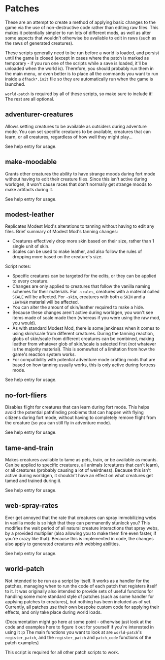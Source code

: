 # Patches
These are an attempt to create a method of applying basic changes to the game via the use of non-destructive code rather than editing raw files. This makes it potentially simpler to run lots of different mods, as well as alter some aspects that wouldn't otherwise be available to edit in raws (such as the raws of generated creatures).

These scripts generally need to be run before a world is loaded, and persist until the game is closed (except in cases where the patch is marked as temporary - if you run one of the scripts while a save is loaded, it'll be unloaded when the world is). Therefore, you should probably run them in the main menu, or even better is to place all the commands you want to run inside a `dfhack*.init` file so they are automatically run when the game is launched.

`world-patch` is required by all of these scripts, so make sure to include it! The rest are all optional.

## adventurer-creatures
Allows setting creatures to be available as outsiders during adventure mode. You can set specific creatures to be available, creatures that can learn, or all creatures, regardless of how well they might play...

See help entry for usage.

## make-moodable
Grants other creatures the ability to have strange moods during fort mode without having to edit their creature files. Since this isn't active during worldgen, it won't cause races that don't normally get strange moods to make artifacts during it.

See help entry for usage.

## modest-leather
Replicates Modest Mod's alterations to tanning without having to edit any files.
Brief summary of Modest Mod's tanning changes:
- Creatures effectively drop more skin based on their size, rather than 1 single unit of skin.
- Scales can be used to make leather, and also follow the rules of dropping more based on the creature's size.

Script notes:
- Specific creatures can be targeted for the edits, or they can be applied to every creature.
- Changes are only applied to creatures that follow the vanilla naming schemes for their materials. For `-scales`, creatures with a material called `SCALE` will be affected. For `-skin`, creatures with both a `SKIN` and a `LEATHER` material will be affected.
- You can alter the amount of skin/leather required to make a hide.
- Because these changes aren't active during worldgen, you won't see items made of scale made then (whereas if you were using the raw mod, you would).
- As with standard Modest Mod, there is some jankiness when it comes to using skin/scale from different creatures. During the tanning reaction, globs of skin/scale from different creatures can be combined, making leather from whatever glob of skin/scale is selected first (not whatever is the majority material). This is somewhat of a limitation from how the game's reaction system works.
- For compatibility with potential adventure mode crafting mods that are based on how tanning usually works, this is only active during fortress mode.

See help entry for usage.

## no-fort-fliers
Disables flight for creatures that can learn during fort mode. This helps avoid the potential pathfinding problems that can happen with flying citizens during fort mode, without having to completely remove flight from the creature (so you can still fly in adventure mode).

See help entry for usage.

## tame-and-train
Makes creatures available to tame as pets, train, or be available as mounts. Can be applied to specific creatures, all animals (creatures that can't learn), or all creatures (probably causing a lot of weirdness). Because this isn't active during worldgen, it shouldn't have an effect on what creatures get tamed and trained during it.

See help entry for usage.

## web-spray-rates
Ever get annoyed that the rate that creatures can spray immobilizing webs in vanilla mode is so high that they can permanently stunlock you? This modifies the wait period of all natural creature interactions that spray webs, by a provided multiplier (also allowing you to make them fire even faster, if you're crazy like that). Because this is implemented in code, the changes also apply to generated creatures with webbing abilities.

See help entry for usage.

## world-patch
Not intended to be run as a script by itself. It works as a handler for the patches, managing when to run the code of each patch that registers itself to it. It was originally also intended to provide sets of useful functions for handling some more standard style of patches (such as some handler for applying patches to creatures), but nothing has been included as of yet. Currently, all patches use their own bespoke custom code for applying their effects, and only take place during world loads.

(Documentation might go here at some point - otherwise just look at the code and examples here to figure it out for yourself if you're interested in using it :p The main functions you want to look at are `world-patch`'s `register_patch`, and the `register_patch` and `patch_code` functions of the patch examples)

This script is required for all other patch scripts to work.
